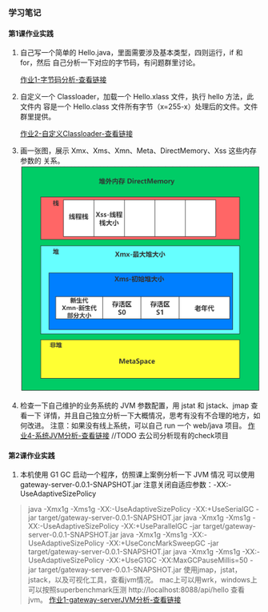 ### 学习笔记
#### 第1课作业实践
1. 自己写一个简单的 Hello.java，里面需要涉及基本类型，四则运行，if 和 for，然后
  自己分析一下对应的字节码，有问题群里讨论。

    [作业1-字节码分析-查看链接](./code/homework/%E4%BD%9C%E4%B8%9A1-%E5%AD%97%E8%8A%82%E7%A0%81%E5%88%86%E6%9E%90.md)

2. 自定义一个 Classloader，加载一个 Hello.xlass 文件，执行 hello 方法，此文件内
  容是一个 Hello.class 文件所有字节（x=255-x）处理后的文件。文件群里提供。

    [作业2-自定义Classloader-查看链接](./code/homework/MyClassLoader.java)

3. 画一张图，展示 Xmx、Xms、Xmn、Meta、DirectMemory、Xss 这些内存参数的
  关系。
  ![内存参数图](./code/homework/%E4%BD%9C%E4%B8%9A3-%E5%86%85%E5%AD%98%E5%8F%82%E6%95%B0%E5%85%B3%E7%B3%BB%E5%9B%BE.png)

4. 检查一下自己维护的业务系统的 JVM 参数配置，用 jstat 和 jstack、jmap 查看一下
  详情，并且自己独立分析一下大概情况，思考有没有不合理的地方，如何改进。
  注意：如果没有线上系统，可以自己 run 一个 web/java 项目。
    [作业4-系统JVM分析-查看链接](./code/homework/%E4%BD%9C%E4%B8%9A4-%E7%B3%BB%E7%BB%9FJVM%E5%88%86%E6%9E%90.md)
  //TODO 去公司分析现有的check项目

#### 第2课作业实践
1. 本机使用 G1 GC 启动一个程序，仿照课上案例分析一下 JVM 情况 
  可以使用gateway-server-0.0.1-SNAPSHOT.jar 注意关闭自适应参数：-XX:-UseAdaptiveSizePolicy 
  > java -Xmx1g -Xms1g -XX:-UseAdaptiveSizePolicy -XX:+UseSerialGC -jar target/gateway-server-0.0.1-SNAPSHOT.jar 
  > java -Xmx1g -Xms1g -XX:-UseAdaptiveSizePolicy -XX:+UseParallelGC -jar target/gateway-server-0.0.1-SNAPSHOT.jar 
  > java -Xmx1g -Xms1g -XX:-UseAdaptiveSizePolicy -XX:+UseConcMarkSweepGC -jar target/gateway-server-0.0.1-SNAPSHOT.jar 
  > java -Xmx1g -Xms1g -XX:-UseAdaptiveSizePolicy -XX:+UseG1GC -XX:MaxGCPauseMillis=50 -jar target/gateway-server-0.0.1-SNAPSHOT.jar 
  使用jmap，jstat，jstack，以及可视化工具，查看jvm情况。 mac上可以用wrk，windows上可以按照superbenchmark压测 http://localhost:8088/api/hello 查看jvm。
    [作业1-gateway-serverJVM分析-查看链接](./code/homework/E4%BD%9C%E4%B8%9A2-1-%E4%B8%8D%E5%90%8CGC%E4%B8%8Bgateway-server%E7%9A%84JVM%E5%88%86%E6%9E%90.md)
